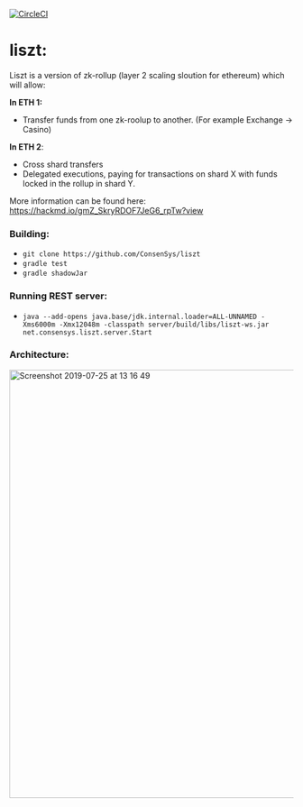 [![CircleCI](https://circleci.com/gh/ConsenSys/liszt/tree/master.svg?style=svg&circle-token=90012bf375be38472157803f010025c532ae2ddf)](https://circleci.com/gh/ConsenSys/liszt/tree/master)
# liszt:
Liszt is a version of zk-rollup (layer 2 scaling sloution for ethereum) which will allow: 

**In ETH 1:**
 - Transfer funds from one zk-roolup to another. (For example Exchange -> Casino) 
 
**In ETH 2**: 
 - Cross shard transfers 
 - Delegated executions, paying for transactions on shard X with funds locked in the rollup in shard Y.

More information can be found here: https://hackmd.io/gmZ_SkryRDOF7JeG6_rpTw?view

### Building:
- ```git clone https://github.com/ConsenSys/liszt```
- ```gradle test```
- ```gradle shadowJar``` 

### Running REST server:
- ```java --add-opens java.base/jdk.internal.loader=ALL-UNNAMED -Xms6000m -Xmx12048m -classpath server/build/libs/liszt-ws.jar net.consensys.liszt.server.Start```

### Architecture:
<img width="760" alt="Screenshot 2019-07-25 at 13 16 49" src="https://user-images.githubusercontent.com/7760067/61870546-a96d5c00-aede-11e9-8858-6db6590187ef.png">
